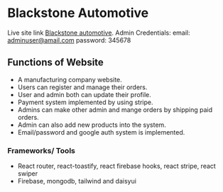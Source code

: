 # Blackstone Automotive

Live site link [Blackstone automotive](https://blackstone-automotive.web.app/).
 Admin Credentials:
 email: adminuser@amail.com
 password: 345678

## Functions of Website
- A manufacturing company website.
- Users can register and manage their orders.
- User and admin both can update their profile.
- Payment system implemented by using stripe.
- Admins can make other admin and mange orders by shipping paid orders.
- Admin can also add new products into the system.
- Email/password and google auth system is implemented.

### Frameworks/ Tools
-  React router, react-toastify, react firebase hooks, react stripe, react swiper
-  Firebase, mongodb, tailwind and daisyui



